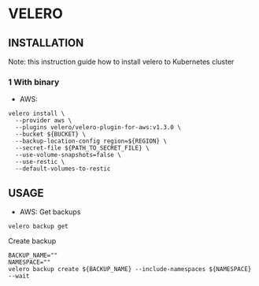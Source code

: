 # VELERO

## INSTALLATION
Note: this instruction guide how to install velero to Kubernetes cluster
### 1 With binary
* AWS:
```
velero install \
  --provider aws \
  --plugins velero/velero-plugin-for-aws:v1.3.0 \
  --bucket ${BUCKET} \
  --backup-location-config region=${REGION} \
  --secret-file ${PATH_TO_SECRET_FILE} \
  --use-volume-snapshots=false \
  --use-restic \
  --default-volumes-to-restic
```

## USAGE
* AWS:
Get backups
```
velero backup get
```

Create backup 
```
BACKUP_NAME=""
NAMESPACE=""
velero backup create ${BACKUP_NAME} --include-namespaces ${NAMESPACE} --wait
```
